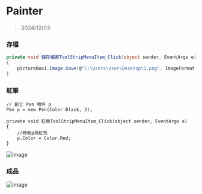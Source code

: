 # Painter

> 2024/12/03

### 存檔

```csharp
private void 儲存檔案ToolStripMenuItem_Click(object sender, EventArgs e)
{
    pictureBox1.Image.Save(@"C:\Users\User\Desktop\1.png", ImageFormat.Png);
}
```


### 紅筆
```csharp=
// 創立 Pen 物件 p
Pen p = new Pen(Color.Black, 3);

private void 紅色ToolStripMenuItem_Click(object sender, EventArgs e)
{
    //修改p為紅色
    p.Color = Color.Red;
}
```
![image](https://github.com/user-attachments/assets/187bef5b-8ca8-416c-a69e-15e3d039b14a)

### 成品
![image](https://github.com/user-attachments/assets/d59859b5-9f9d-4082-9842-d9dbc0bad057)
